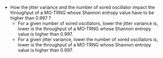 * How the jitter variance and the number of xored oscillator impact the throughput of a MO-TRNG whose Shannon entropy value have to be higher than 0.997 ? 
  - For a given number of xored oscillators, lower the jitter variance is, lower is the throughput of a MO-TRNG whose Shannon entropy value is higher than 0.997.
  - For a given jitter variance, lower the number of xored oscillators is, lower is the throughput of a MO-TRNG whose Shannon entropy value is higher than 0.997.
